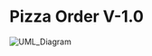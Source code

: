 # Pizza Order V-1.0
![UML_Diagram](https://user-images.githubusercontent.com/83149494/213839946-85e66f02-158f-4d5c-b1cb-2dbced40ec41.png)
